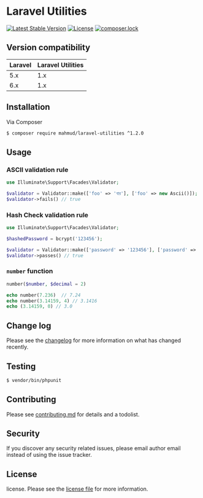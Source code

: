 # Laravel Utilities

[![Latest Stable Version](https://poser.pugx.org/mahmud/laravel-utilities/v/stable)](https://packagist.org/packages/mahmud/laravel-utilities)
[![License](https://poser.pugx.org/mahmud/laravel-utilities/license)](https://packagist.org/packages/mahmud/laravel-utilities)
[![composer.lock](https://poser.pugx.org/mahmud/laravel-utilities/composerlock)](https://packagist.org/packages/mahmud/laravel-utilities)

## Version compatibility

| Laravel | Laravel Utilities |
|---------|-------------------|
| 5.x     | 1.x               |
| 6.x     | 1.x               |

## Installation

Via Composer

``` bash
$ composer require mahmud/laravel-utilities ^1.2.0
```

## Usage

### ASCII validation rule

```php
use Illuminate\Support\Facades\Validator;

$validator = Validator::make(['foo' => 'বার'], ['foo' => new Ascii()]);
$validator->fails() // true
```

### Hash Check validation rule

```php
use Illuminate\Support\Facades\Validator;

$hashedPassword = bcrypt('123456');

$validator = Validator::make(['password' => '123456'], ['password' => 'hash_check:' . $hashedPassword]);
$validator->passes() // true
```

### `number` function

```php
number($number, $decimal = 2)

echo number(7.236)  // 7.24
echo number(3.14159, 4) // 3.1416
echo (3.14159, 0) // 3.0
```

## Change log

Please see the [changelog](changelog.md) for more information on what has changed recently.

## Testing

``` bash
$ vendor/bin/phpunit
```

## Contributing

Please see [contributing.md](contributing.md) for details and a todolist.

## Security

If you discover any security related issues, please email author email instead of using the issue tracker.

## License

license. Please see the [license file](license.md) for more information.
